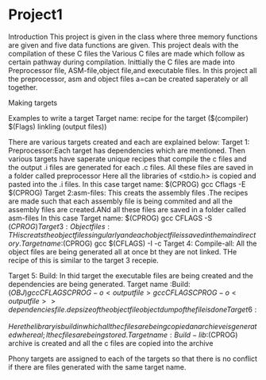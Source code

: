 # Project1
Introduction
This project is given in the class where three memory functions are given and five data functions are given. This project deals with the compilation of these C files the Various C files are made which follow as certain pathway during compilation. Inittially the C files are made into Preprocessor file, ASM-file,object file,and executable files. In this project all the preprocessor, asm and object files a=can be created saperately or all together.

Making targets

Examples to write a target
Target name:<Target dependencies>
	recipe for the target ($(compiler) $(Flags) linkling (output files))

There are various targets created and each are explained below:
Target 1: Preprocessor:Each target has dependencies which are mentioned. Then various targets have saperate unique recipes that compile the c files and the output .i files are generated for each .c files.
	All these files are saved in a folder called preprocessor
	Here all the libraries of <stdio.h> is copied and pasted into the .i files.
	In this case target name: $(CPROG)
				  gcc Cflags -E $(CPROG) 
Target 2:asm-files: This creats the assembly files .The recipes are made such that each assembly file is being commited and all the assembly files are created.ANd all these files are saved in a folder called asm-files
	In this case Target name: $(CPROG)
	 		          gcc CFLAGS -S $(CPROG)
Target 3: Object files: THis creats the object files singularly and each object file is saved in the main directory.
	Target name:$(CPROG)
		    gcc  $(CFLAGS) -I <path-included> -c
Target 4: Compile-all: All the object files are being generated all at once bt they are not linked. THe recipe of this is similar to the target 3 recepie.

Target 5: Build: In thid target the executable files are being created and the dependencies are being generated.
	Target name :Build:$(OBJ)
		     gcc CFLAGS CPROG -o <outputfile>
		     gcc CFLAGS CPROG -o <outputfile> > dependenciesfile.dep
		     size of the object file
		     object dump of the file is done
Target 6:Here the library is build in which all the c files are being copied an archieve is generated where al;l the c files are being stored.
	Target name:Build-lib:$(CPROG)
			      archive is created and all the c files are copied into the archive

		     
		  
 Phony targets are assigned to each of the targets so that there is no conflict if there are files generated with the same target name.
